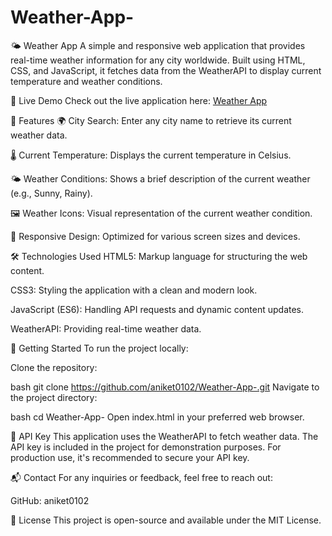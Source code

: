 # Weather-App-


🌤️ Weather App
A simple and responsive web application that provides real-time weather information for any city worldwide. Built using HTML, CSS, and JavaScript, it fetches data from the WeatherAPI to display current temperature and weather conditions.

🚀 Live Demo
Check out the live application here: [Weather App](https://aniket0102.github.io/Weather-App-/)

🧰 Features
🌍 City Search: Enter any city name to retrieve its current weather data.

🌡️ Current Temperature: Displays the current temperature in Celsius.

🌤️ Weather Conditions: Shows a brief description of the current weather (e.g., Sunny, Rainy).

🖼️ Weather Icons: Visual representation of the current weather condition.

📱 Responsive Design: Optimized for various screen sizes and devices.

🛠️ Technologies Used
HTML5: Markup language for structuring the web content.

CSS3: Styling the application with a clean and modern look.

JavaScript (ES6): Handling API requests and dynamic content updates.

WeatherAPI: Providing real-time weather data.


📂 Getting Started
To run the project locally:

Clone the repository:

bash
git clone https://github.com/aniket0102/Weather-App-.git
Navigate to the project directory:

bash
cd Weather-App-
Open index.html in your preferred web browser.


🔑 API Key
This application uses the WeatherAPI to fetch weather data. The API key is included in the project for demonstration purposes. For production use, it's recommended to secure your API key.

📬 Contact
For any inquiries or feedback, feel free to reach out:

GitHub: aniket0102

📄 License
This project is open-source and available under the MIT License.
